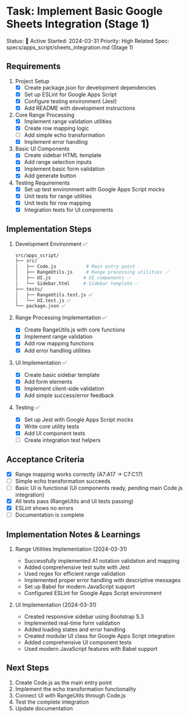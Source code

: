 # Task: Implement Basic Google Sheets Integration (Stage 1)

Status: 🔄 Active
Started: 2024-03-31
Priority: High
Related Spec: specs/apps_script/sheets_integration.md (Stage 1)

## Requirements

1. Project Setup
   - [x] Create package.json for development dependencies
   - [x] Set up ESLint for Google Apps Script
   - [x] Configure testing environment (Jest)
   - [x] Add README with development instructions

2. Core Range Processing
   - [x] Implement range validation utilities
   - [x] Create row mapping logic
   - [ ] Add simple echo transformation
   - [x] Implement error handling

3. Basic UI Components
   - [x] Create sidebar HTML template
   - [x] Add range selection inputs
   - [x] Implement basic form validation
   - [x] Add generate button

4. Testing Requirements
   - [x] Set up test environment with Google Apps Script mocks
   - [x] Unit tests for range utilities
   - [x] Unit tests for row mapping
   - [x] Integration tests for UI components

## Implementation Steps

1. Development Environment ✅
   ```bash
   src/apps_script/
   ├── src/
   │   ├── Code.js           # Main entry point
   │   ├── RangeUtils.js     # Range processing utilities ✅
   │   ├── UI.js            # UI components ✅
   │   └── Sidebar.html     # Sidebar template ✅
   ├── tests/
   │   ├── RangeUtils.test.js ✅
   │   └── UI.test.js ✅
   └── package.json ✅
   ```

2. Range Processing Implementation ✅
   - [x] Create RangeUtils.js with core functions
   - [x] Implement range validation
   - [x] Add row mapping functions
   - [x] Add error handling utilities

3. UI Implementation ✅
   - [x] Create basic sidebar template
   - [x] Add form elements
   - [x] Implement client-side validation
   - [x] Add simple success/error feedback

4. Testing ✅
   - [x] Set up Jest with Google Apps Script mocks
   - [x] Write core utility tests
   - [x] Add UI component tests
   - [ ] Create integration test helpers

## Acceptance Criteria
- [x] Range mapping works correctly (A7:A17 → C7:C17)
- [ ] Simple echo transformation succeeds
- [ ] Basic UI is functional (UI components ready, pending main Code.js integration)
- [x] All tests pass (RangeUtils and UI tests passing)
- [x] ESLint shows no errors
- [ ] Documentation is complete

## Implementation Notes & Learnings
1. Range Utilities Implementation (2024-03-31)
   - Successfully implemented A1 notation validation and mapping
   - Added comprehensive test suite with Jest
   - Used regex for efficient range validation
   - Implemented proper error handling with descriptive messages
   - Set up Babel for modern JavaScript support
   - Configured ESLint for Google Apps Script environment

2. UI Implementation (2024-03-31)
   - Created responsive sidebar using Bootstrap 5.3
   - Implemented real-time form validation
   - Added loading states and error handling
   - Created modular UI class for Google Apps Script integration
   - Added comprehensive UI component tests
   - Used modern JavaScript features with Babel support

## Next Steps
1. Create Code.js as the main entry point
2. Implement the echo transformation functionality
3. Connect UI with RangeUtils through Code.js
4. Test the complete integration
5. Update documentation 